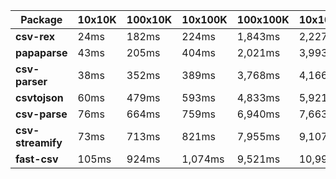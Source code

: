 | Package | 10x10K | 100x10K | 10x100K | 100x100K | 10x1000K 
|---------|---|---|---|---|---
| **csv-rex** | 24ms | 182ms | 224ms | 1,843ms | 2,227ms 
| **papaparse** | 43ms | 205ms | 404ms | 2,021ms | 3,993ms 
| **csv-parser** | 38ms | 352ms | 389ms | 3,768ms | 4,166ms 
| **csvtojson** | 60ms | 479ms | 593ms | 4,833ms | 5,921ms 
| **csv-parse** | 76ms | 664ms | 759ms | 6,940ms | 7,663ms 
| **csv-streamify** | 73ms | 713ms | 821ms | 7,955ms | 9,107ms 
| **fast-csv** | 105ms | 924ms | 1,074ms | 9,521ms | 10,999ms 
